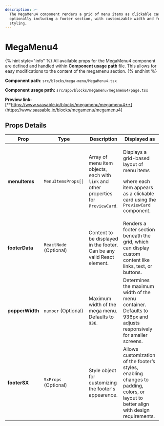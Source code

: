 ```yaml
---
description: >-
  The MegaMenu4 component renders a grid of menu items as clickable cards,
  optionally including a footer section, with customizable width and footer
  styling.
---
```


# MegaMenu4

{% hint style="info" %}
All available props for the MegaMenu4 component are defined and handled within **Component usage path** file. This allows for easy modifications to the content of the megamenu section.
{% endhint %}

**Component path**: `src/blocks/mega-menu/MegaMenu4.tsx`

**Component usage path:**  `src/app/blocks/megamenu/megamenu4/page.tsx`

**Preview link:** [**https://www.saasable.io/blocks/megamenu/megamenu4**](https://www.saasable.io/blocks/megamenu/megamenu4)

## Props Details

| Prop            | Type                   | Description                                                                          | Displayed as                                                                                                                                       |
| --------------- | ---------------------- | ------------------------------------------------------------------------------------ | -------------------------------------------------------------------------------------------------------------------------------------------------- |
| **menuItems**   | `MenuItemsProps[]`     | Array of menu item objects, each with `link` and other properties for `PreviewCard`. | <p>Displays a grid-based layout of menu items </p><p>where each item appears as a clickable card using the <code>PreviewCard</code> component.</p> |
| **footerData**  | `ReactNode` (Optional) | Content to be displayed in the footer. Can be any valid React element.               | Renders a footer section beneath the grid, which can display custom content like links, text, or buttons.                                          |
| **popperWidth** | `number` (Optional)    | Maximum width of the mega menu. Defaults to `936`.                                   | Determines the maximum width of the menu container. Defaults to 936px and adjusts responsively for smaller screens.                                |
| **footerSX**    | `SxProps` (Optional)   | Style object for customizing the footer's appearance.                                | Allows customization of the footer’s styles, enabling changes to padding, colors, or layout to better align with design requirements.              |
